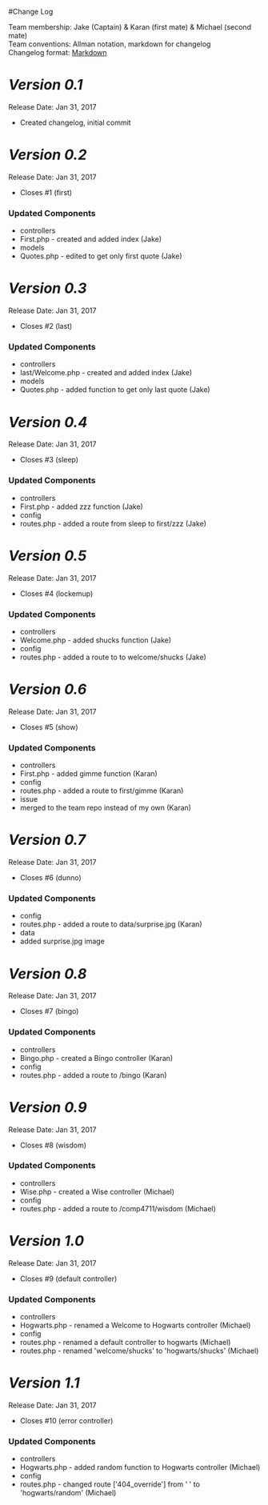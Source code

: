 #Change Log

Team membership:  Jake (Captain) & Karan (first mate) & Michael (second mate)  
Team conventions: Allman notation, markdown for changelog  
Changelog format: [Markdown](https://github.com/adam-p/markdown-here/wiki/Markdown-Cheatsheet) 

# *Version 0.1*
Release Date: Jan 31, 2017

- Created changelog, initial commit



# *Version 0.2*
Release Date: Jan 31, 2017

- Closes #1 (first)

### Updated Components 
- controllers 
 - First.php - created and added index (Jake)
- models
 - Quotes.php - edited to get only first quote (Jake)



# *Version 0.3*
Release Date: Jan 31, 2017

- Closes #2 (last)

### Updated Components 
- controllers 
 - last/Welcome.php - created and added index (Jake)
- models
 - Quotes.php - added function to get only last quote (Jake)
 


# *Version 0.4*
Release Date: Jan 31, 2017

- Closes #3 (sleep)

### Updated Components 
- controllers 
 - First.php - added zzz function (Jake)
- config
 - routes.php - added a route from sleep to first/zzz (Jake)



# *Version 0.5*
Release Date: Jan 31, 2017

- Closes #4 (lockemup)

### Updated Components 
- controllers 
 - Welcome.php - added shucks function (Jake)
- config
 - routes.php - added a route to to welcome/shucks (Jake)



# *Version 0.6*
Release Date: Jan 31, 2017

- Closes #5 (show)

### Updated Components 
- controllers 
 - First.php - added gimme function (Karan)
- config
 - routes.php - added a route to first/gimme (Karan)
- issue
 - merged to the team repo instead of my own (Karan)



# *Version 0.7*
Release Date: Jan 31, 2017

- Closes #6 (dunno)

### Updated Components 
- config
 - routes.php - added a route to data/surprise.jpg (Karan)
- data
 - added surprise.jpg image



# *Version 0.8*
Release Date: Jan 31, 2017

- Closes #7 (bingo)

### Updated Components 
- controllers 
 - Bingo.php - created a Bingo controller (Karan)
- config
 - routes.php - added a route to /bingo (Karan)



# *Version 0.9*
Release Date: Jan 31, 2017

- Closes #8 (wisdom)

### Updated Components 
- controllers 
 - Wise.php - created a Wise controller (Michael)
- config
 - routes.php - added a route to /comp4711/wisdom (Michael)



# *Version 1.0*
Release Date: Jan 31, 2017

- Closes #9 (default controller)

### Updated Components 
- controllers 
 - Hogwarts.php - renamed a Welcome to Hogwarts controller (Michael)
- config
 - routes.php - renamed a default controller to hogwarts (Michael)
 - routes.php - renamed 'welcome/shucks' to 'hogwarts/shucks' (Michael)



# *Version 1.1*
Release Date: Jan 31, 2017

- Closes #10 (error controller)

### Updated Components 
- controllers 
 - Hogwarts.php - added random function to Hogwarts controller (Michael)
- config
 - routes.php - changed route ['404_override'] from ' ' to 'hogwarts/random' (Michael)
